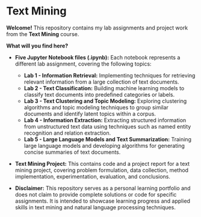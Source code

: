 # Text Mining

**Welcome!** This repository contains my lab assignments and project work from the **Text Mining** course.

**What will you find here?**

* **Five Jupyter Notebook files (.ipynb):** Each notebook represents a different lab assignment, covering the following topics:
    * **Lab 1 - Information Retrieval:** Implementing techniques for retrieving relevant information from a large collection of text documents.
    * **Lab 2 - Text Classification:** Building machine learning models to classify text documents into predefined categories or labels.
    * **Lab 3 - Text Clustering and Topic Modeling:** Exploring clustering algorithms and topic modeling techniques to group similar documents and identify latent topics within a corpus.
    * **Lab 4 - Information Extraction:** Extracting structured information from unstructured text data using techniques such as named entity recognition and relation extraction.
    * **Lab 5 - Large Language Models and Text Summarization:** Training large language models and developing algorithms for generating concise summaries of text documents.

* **Text Mining Project:** This contains code and a project report for a text mining project, covering problem formulation, data collection, method implementation, experimentation, evaluation, and conclusions.

* **Disclaimer:** This repository serves as a personal learning portfolio and does not claim to provide complete solutions or code for specific assignments. It is intended to showcase learning progress and applied skills in text mining and natural language processing techniques.
